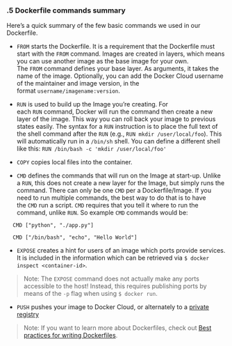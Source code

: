 ### .5 Dockerfile commands summary

Here’s a quick summary of the few basic commands we used in our Dockerfile.

- `FROM` starts the Dockerfile. It is a requirement that the Dockerfile must start with the `FROM` command. Images are created in layers, which means you can use another image as the base image for your own. The `FROM` command defines your base layer. As arguments, it takes the name of the image. Optionally, you can add the Docker Cloud username of the maintainer and image version, in the format `username/imagename:version`.

- `RUN` is used to build up the Image you’re creating. For each `RUN` command, Docker will run the command then create a new layer of the image. This way you can roll back your image to previous states easily. The syntax for a `RUN` instruction is to place the full text of the shell command after the `RUN` (e.g., `RUN mkdir /user/local/foo`). This will automatically run in a `/bin/sh` shell. You can define a different shell like this: `RUN /bin/bash -c 'mkdir /user/local/foo'`

- `COPY` copies local files into the container.

- `CMD` defines the commands that will run on the Image at start-up. Unlike a `RUN`, this does not create a new layer for the Image, but simply runs the command. There can only be one `CMD` per a Dockerfile/Image. If you need to run multiple commands, the best way to do that is to have the `CMD` run a script. `CMD` requires that you tell it where to run the command, unlike `RUN`. So example `CMD` commands would be:

<!-- -->

      CMD ["python", "./app.py"]

      CMD ["/bin/bash", "echo", "Hello World"]

- `EXPOSE` creates a hint for users of an image which ports provide services. It is included in the information which can be retrieved via `$ docker inspect <container-id>`.

> Note: The `EXPOSE` command does not actually make any ports accessible to the host! Instead, this requires publishing ports by means of the `-p` flag when using `$ docker run`.

- `PUSH` pushes your image to Docker Cloud, or alternately to a [private registry](https://docs.docker.com/registry/)

> Note: If you want to learn more about Dockerfiles, check out [Best practices for writing Dockerfiles](https://docs.docker.com/engine/userguide/eng-image/dockerfile_best-practices/).
